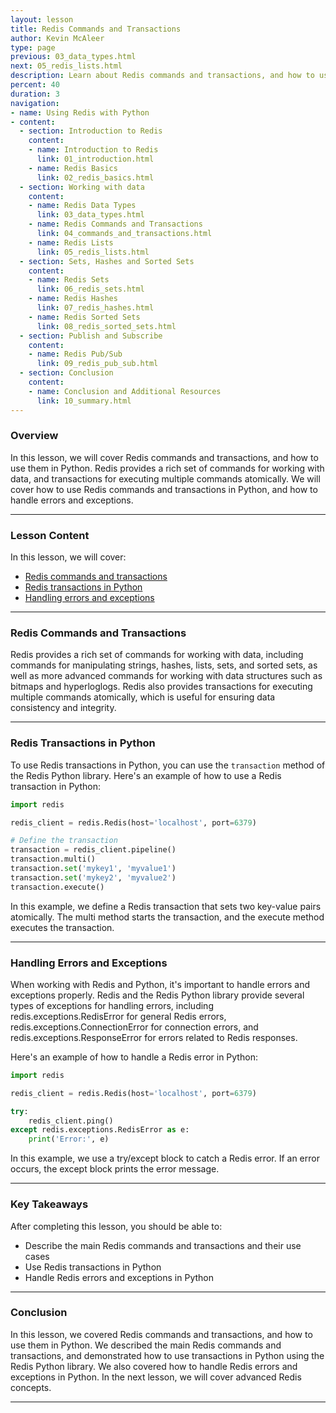 ```yaml
---
layout: lesson
title: Redis Commands and Transactions
author: Kevin McAleer
type: page
previous: 03_data_types.html
next: 05_redis_lists.html
description: Learn about Redis commands and transactions, and how to use them in Python.
percent: 40
duration: 3
navigation:
- name: Using Redis with Python
- content:
  - section: Introduction to Redis
    content:
    - name: Introduction to Redis
      link: 01_introduction.html
    - name: Redis Basics
      link: 02_redis_basics.html
  - section: Working with data
    content:
    - name: Redis Data Types
      link: 03_data_types.html
    - name: Redis Commands and Transactions
      link: 04_commands_and_transactions.html
    - name: Redis Lists
      link: 05_redis_lists.html
  - section: Sets, Hashes and Sorted Sets
    content:
    - name: Redis Sets
      link: 06_redis_sets.html
    - name: Redis Hashes
      link: 07_redis_hashes.html
    - name: Redis Sorted Sets
      link: 08_redis_sorted_sets.html
  - section: Publish and Subscribe
    content:
    - name: Redis Pub/Sub
      link: 09_redis_pub_sub.html
  - section: Conclusion
    content:
    - name: Conclusion and Additional Resources
      link: 10_summary.html
---
```



<!-- ![Cover photo of Redis commands and transactions](assets/redis-commands.jpg){:class="cover"} -->

### Overview

In this lesson, we will cover Redis commands and transactions, and how to use them in Python. Redis provides a rich set of commands for working with data, and transactions for executing multiple commands atomically. We will cover how to use Redis commands and transactions in Python, and how to handle errors and exceptions.

---

### Lesson Content

In this lesson, we will cover:

* [Redis commands and transactions](#redis-commands-and-transactions)
* [Redis transactions in Python](#redis-transactions-in-python)
* [Handling errors and exceptions](#handling-errors-and-exceptions)

---

### Redis Commands and Transactions

Redis provides a rich set of commands for working with data, including commands for manipulating strings, hashes, lists, sets, and sorted sets, as well as more advanced commands for working with data structures such as bitmaps and hyperloglogs. Redis also provides transactions for executing multiple commands atomically, which is useful for ensuring data consistency and integrity.

---

### Redis Transactions in Python

To use Redis transactions in Python, you can use the `transaction` method of the Redis Python library. Here's an example of how to use a Redis transaction in Python:

```python
import redis

redis_client = redis.Redis(host='localhost', port=6379)

# Define the transaction
transaction = redis_client.pipeline()
transaction.multi()
transaction.set('mykey1', 'myvalue1')
transaction.set('mykey2', 'myvalue2')
transaction.execute()
```

In this example, we define a Redis transaction that sets two key-value pairs atomically. The multi method starts the transaction, and the execute method executes the transaction.

---

### Handling Errors and Exceptions

When working with Redis and Python, it's important to handle errors and exceptions properly. Redis and the Redis Python library provide several types of exceptions for handling errors, including redis.exceptions.RedisError for general Redis errors, redis.exceptions.ConnectionError for connection errors, and redis.exceptions.ResponseError for errors related to Redis responses.

Here's an example of how to handle a Redis error in Python:

```python
import redis

redis_client = redis.Redis(host='localhost', port=6379)

try:
    redis_client.ping()
except redis.exceptions.RedisError as e:
    print('Error:', e)
```

In this example, we use a try/except block to catch a Redis error. If an error occurs, the except block prints the error message.

---

### Key Takeaways

After completing this lesson, you should be able to:

* Describe the main Redis commands and transactions and their use cases
* Use Redis transactions in Python
* Handle Redis errors and exceptions in Python

---

### Conclusion

In this lesson, we covered Redis commands and transactions, and how to use them in Python. We described the main Redis commands and transactions, and demonstrated how to use transactions in Python using the Redis Python library. We also covered how to handle Redis errors and exceptions in Python. In the next lesson, we will cover advanced Redis concepts.

---
